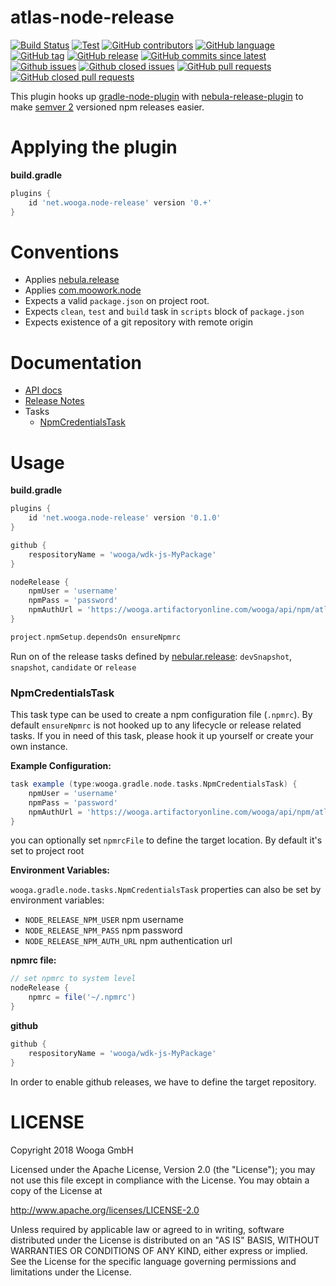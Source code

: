 atlas-node-release
===========

[![Build Status](https://wooga-shields.herokuapp.com/jenkins/s/https/atlas-jenkins.wooga.com/job/atlas-plugins/job/atlas-node-release/job/master.svg?style=flat-square)](https://atlas-jenkins.wooga.com/job/atlas-plugins/job/atlas-node-release/job/master)
[![Test](https://wooga-shields.herokuapp.com/jenkins/t/https/atlas-jenkins.wooga.com/job/atlas-plugins/job/atlas-node-release/job/master.svg?style=flat-square)](https://atlas-jenkins.wooga.com/job/atlas-plugins/job/atlas-node-release/job/master)
[![GitHub contributors](https://wooga-shields.herokuapp.com/github/contributors/wooga/atlas-node-release.svg?style=flat-square)](https://github.com/wooga/atlas-node-release/graphs/contributors)
[![GitHub language](https://wooga-shields.herokuapp.com/github/language/wooga/atlas-node-release.svg?style=flat-square)]()
[![GitHub tag](https://wooga-shields.herokuapp.com/github/tag/wooga/atlas-node-release.svg?style=flat-square)](https://github.com/wooga/atlas-node-release/tags)
[![GitHub release](https://wooga-shields.herokuapp.com/github/release/wooga/atlas-node-release.svg?style=flat-square)](https://github.com/wooga/atlas-node-release/releases/latest)
[![GitHub commits since latest](https://wooga-shields.herokuapp.com/github/commits-since-latest/wooga/atlas-node-release.svg?style=flat-square)](https://github.com/wooga/atlas-node-release/releases/latest)
[![Github issues](https://wooga-shields.herokuapp.com/github/issues/wooga/atlas-node-release.svg?style=flat-square)](https://github.com/wooga/atlas-node-release/issues)
[![Github closed issues](https://wooga-shields.herokuapp.com/github/issues-closed-raw/wooga/atlas-node-release.svg?style=flat-square)](https://github.com/wooga/atlas-node-release/issues?q=is%3Aissue+is%3Aclosed)
[![GitHub pull requests](https://wooga-shields.herokuapp.com/github/issues-pr-raw/wooga/atlas-node-release.svg?style=flat-square)](https://github.com/wooga/atlas-node-release/pulls)
[![GitHub closed pull requests](https://wooga-shields.herokuapp.com/github/issues-pr-closed-raw/wooga/atlas-node-release.svg?style=flat-square)](https://github.com/wooga/atlas-node-release/pulls)

This plugin hooks up [gradle-node-plugin](https://github.com/srs/gradle-node-plugin) with [nebula-release-plugin](https://github.com/nebula-plugins/nebula-release-plugin) to make [semver 2](https://semver.org/) versioned npm releases easier.

Applying the plugin
===================
**build.gradle**
```groovy
plugins {
    id 'net.wooga.node-release' version '0.+'
}
```

Conventions
===========
* Applies [nebula.release](https://github.com/nebula-plugins/nebula-release-plugin)
* Applies [com.moowork.node](https://github.com/nebula-plugins/nebula-release-plugin)
* Expects a valid `package.json` on project root.
* Expects `clean`, `test` and `build` task in `scripts` block of `package.json`
* Expects existence of a git repository with remote origin

Documentation
=============
- [API docs](https://wooga.github.io/atlas-node-release/docs/api/)
- [Release Notes](RELEASE_NOTES.md)
- Tasks
	- [NpmCredentialsTask](#npmcredentialstask)

Usage
=====

**build.gradle**
```groovy
plugins {
    id 'net.wooga.node-release' version '0.1.0'
}

github {
    respositoryName = 'wooga/wdk-js-MyPackage'	
}

nodeRelease {
    npmUser = 'username'
    npmPass = 'password'
    npmAuthUrl = 'https://wooga.artifactoryonline.com/wooga/api/npm/atlas-node/auth/wooga'
}

project.npmSetup.dependsOn ensureNpmrc
```

Run on of the release tasks defined by [nebular.release](https://github.com/nebula-plugins/nebula-release-plugin#lifecycle-hooks): `devSnapshot`, `snapshot`, `candidate` or `release`


### NpmCredentialsTask
This task type can be used to create a npm configuration file (`.npmrc`). By default `ensureNpmrc` is not hooked up to any lifecycle or release related tasks. If you in need of this task, please hook it up yourself or create your own instance. 

**Example Configuration:**
```groovy
task example (type:wooga.gradle.node.tasks.NpmCredentialsTask) {
    npmUser = 'username'
    npmPass = 'password'
    npmAuthUrl = 'https://wooga.artifactoryonline.com/wooga/api/npm/atlas-node/auth/wooga'
}
```
you can optionally set `npmrcFile` to define the target location. By default it's set to project root

**Environment Variables:**

`wooga.gradle.node.tasks.NpmCredentialsTask` properties can also be set by environment variables:

- `NODE_RELEASE_NPM_USER` npm username 
- `NODE_RELEASE_NPM_PASS` npm password
- `NODE_RELEASE_NPM_AUTH_URL` npm authentication url

**npmrc file:**
```groovy
// set npmrc to system level
nodeRelease {
    npmrc = file('~/.npmrc')
}
```

**github**
```groovy
github {
    respositoryName = 'wooga/wdk-js-MyPackage'	
}
```
In order to enable github releases, we have to define the target repository. 

LICENSE
=======

Copyright 2018 Wooga GmbH

Licensed under the Apache License, Version 2.0 (the "License");
you may not use this file except in compliance with the License.
You may obtain a copy of the License at

<http://www.apache.org/licenses/LICENSE-2.0>

Unless required by applicable law or agreed to in writing, software
distributed under the License is distributed on an "AS IS" BASIS,
WITHOUT WARRANTIES OR CONDITIONS OF ANY KIND, either express or implied.
See the License for the specific language governing permissions and
limitations under the License.
